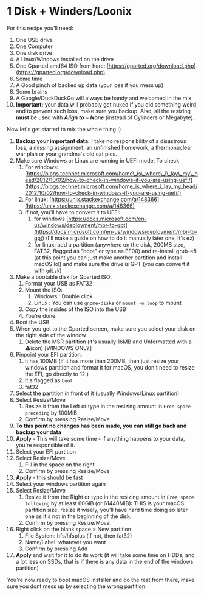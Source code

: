 # 1 Disk + Winders/Loonix

For this recipe you'll need:

1. One USB drive
2. One Computer
3. One disk drive
4. A Linux/Windows installed on the drive
5. One Gparted amd64 ISO from here: [https://gparted.org/download.php](https://gparted.org/download.php)
6. Some time
7. A Good pinch of backed up data \(your loss if you mess up\)
8. Some brains
9. A Google/DuckDuckGo will always be handy and welcomed in the mix
10. **Important:** your data will probably get nuked if you did something weird, and to prevent such loss, make sure you backup. Also, all the resizing **must** be used with _**Align to = None**_ \(instead of Cylinders or Megabyte\). 

Now let's get started to mix the whole thing :\)

1. **Backup your important data.** I take no responsibility of a disastrous loss, a missing assignment, an unfinished homework, a thermonuclear war plan or your grandma's old cat pics.
2. Make sure Windows or Linux are running in UEFI mode. To check
   1. For windows: [https://blogs.technet.microsoft.com/home\_is\_where\_i\_lay\_my\_head/2012/10/02/how-to-check-in-windows-if-you-are-using-uefi/](https://blogs.technet.microsoft.com/home_is_where_i_lay_my_head/2012/10/02/how-to-check-in-windows-if-you-are-using-uefi/)
   2. For linux: [https://unix.stackexchange.com/a/148366](https://unix.stackexchange.com/a/148366)
   3. If not, you'll have to convert it to UEFI:
      1. for windows [https://docs.microsoft.com/en-us/windows/deployment/mbr-to-gpt](https://docs.microsoft.com/en-us/windows/deployment/mbr-to-gpt) \(I'll make a guide on how to do it manually later one, it's ez\)
      2. for linux: add a partition \(anywhere on the disk, 200MB size, FAT32, flagged as "boot" or type as EF00\) and re-install grub-efi \(at this point you can just make another partition and install macOS lol\) and make sure the drive is GPT \(you can convert it with `gdisk`\)
3. Make a bootable disk for Gparted ISO:
   1. Format your USB as FAT32
   2. Mount the ISO:
      1. Windows : Double click
      2. Linux : You can use `gnome-disks` or `mount -o loop` to mount
   3. Copy the insides of the ISO into the USB
   4. You're done.
4. Boot the USB
5. When you get to the Gparted screen, make sure you select your disk on the right side of the window
   1. Delete the MSR partition \(it's usually 16MB and Unformatted with a ⚠️icon\) \[WINDOWS ONLY\]
6. Pinpoint your EFI partition:
   1. it has 100MB \(if it has more than 200MB, then just resize your windows partition and format it for macOS, you don't need to resize the EFI, go directly to 12.\)
   2. it's flagged as `boot`
   3. fat32
7. Select the partition in front of it \(usually Windows/Linux partition\)
8. Select Resize/Move
   1. Resize it from the Left or type in the resizing amount in `Free space preceding` by 100MiB
   2. Confirm by pressing Resize/Move
9. **To this point no changes has been made, you can still go back and backup your data**
10. **Apply** - This will take some time - if anything happens to your data, you're responsible of it.
11. Select your EFI partition
12. Select Resize/Move
    1. Fill in the space on the right
    2. Confirm by pressing Resize/Move
13. **Apply** - this should be fast
14. Select your windows partition again
15. Select Resize/Move
    1. Resize it from the Right or type in the resizing amount in `Free space following` by at least 60GiB \(or 61440MiB\): THIS is your macOS partition size, resize it wisely, you'll have hard time doing so later one as it's not in the beginning of the disk.
    2. Confirm by pressing Resize/Move
16. Right click on the blank space &gt; New partition
    1. File System: hfs/hfsplus \(if not, then fat32\)
    2. Name/Label: whatever you want
    3. Confirm by pressing Add
17. **Apply** and wait for it to do its work \(it will take some time on HDDs, and a lot less on SSDs, that is if there is any data in the end of the windows partition\)

You're now ready to boot macOS installer and do the rest from there, make sure you dont mess up by selecting the wrong partition.

